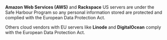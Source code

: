 <!-- usedin: [ _general/Introduction/data-protection.md] -->


**Amazon Web Services (AWS)** and **Rackspace** US servers are under the Safe Harbour Program so any personal information stored are protected and complied with the European Data Protection Act.

Others cloud vendors with EU servers like **Linode** and **DigitalOcean** comply with the European Data Protection Act.
